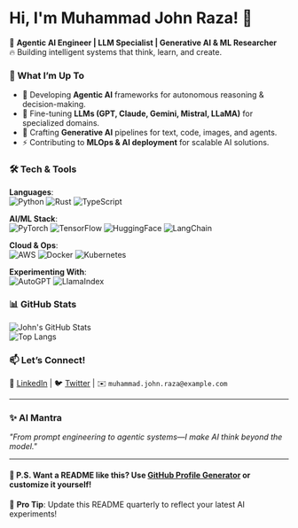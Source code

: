 # **Hi, I'm Muhammad John Raza!** 👋  
🚀 **Agentic AI Engineer | LLM Specialist | Generative AI & ML Researcher**  
🔥 Building intelligent systems that think, learn, and create.  

### **🌱 What I’m Up To**  
- 🧠 Developing **Agentic AI** frameworks for autonomous reasoning & decision-making.  
- 🤖 Fine-tuning **LLMs (GPT, Claude, Gemini, Mistral, LLaMA)** for specialized domains.  
- 🎨 Crafting **Generative AI** pipelines for text, code, images, and agents.  
- ⚡ Contributing to **MLOps & AI deployment** for scalable AI solutions.  

### **🛠️ Tech & Tools**  
**Languages**:  
![Python](https://img.shields.io/badge/Python-3776AB?style=flat&logo=python&logoColor=white) ![Rust](https://img.shields.io/badge/Rust-000000?style=flat&logo=rust&logoColor=white) ![TypeScript](https://img.shields.io/badge/TypeScript-3178C6?style=flat&logo=typescript&logoColor=white)  

**AI/ML Stack**:  
![PyTorch](https://img.shields.io/badge/PyTorch-EE4C2C?style=flat&logo=pytorch&logoColor=white) ![TensorFlow](https://img.shields.io/badge/TensorFlow-FF6F00?style=flat&logo=tensorflow&logoColor=white) ![HuggingFace](https://img.shields.io/badge/HuggingFace-FFD43B?style=flat&logo=huggingface&logoColor=white) ![LangChain](https://img.shields.io/badge/LangChain-00A67D?style=flat&logo=langchain&logoColor=white)  

**Cloud & Ops**:  
![AWS](https://img.shields.io/badge/AWS-232F3E?style=flat&logo=amazon-aws&logoColor=white) ![Docker](https://img.shields.io/badge/Docker-2496ED?style=flat&logo=docker&logoColor=white) ![Kubernetes](https://img.shields.io/badge/Kubernetes-326CE5?style=flat&logo=kubernetes&logoColor=white)  

**Experimenting With**:  
![AutoGPT](https://img.shields.io/badge/AutoGPT-6DB33F?style=flat&logo=openai&logoColor=white) ![LlamaIndex](https://img.shields.io/badge/LlamaIndex-FFD700?style=flat&logo=llama-index&logoColor=white)  

### **📊 GitHub Stats**  
![John's GitHub Stats](https://github-readme-stats.vercel.app/api?username=muhammadjohnraza&show_icons=true&theme=radical)  
![Top Langs](https://github-readme-stats.vercel.app/api/top-langs/?username=muhammadjohnraza&layout=compact&theme=radical)  

### **📫 Let’s Connect!**  
💼 [LinkedIn](https://linkedin.com/in/muhammadjohnraza) | 🐦 [Twitter](https://twitter.com/mjohnraza) | ✉️ `muhammad.john.raza@example.com`  

---

### **✨ AI Mantra**  
*"From prompt engineering to agentic systems—I make AI think beyond the model."*  

---

#### **🔗 P.S.** Want a README like this? Use **[GitHub Profile Generator](https://rahuldkjain.github.io/gh-profile-readme-generator/)** or customize it yourself!  

🚀 **Pro Tip**: Update this README quarterly to reflect your latest AI experiments!  

